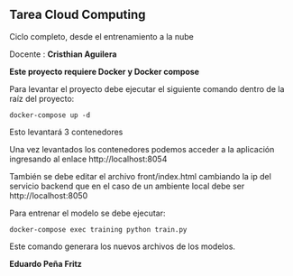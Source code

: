 ## Tarea Cloud Computing

Ciclo completo, desde el entrenamiento a la nube

Docente : **Cristhian Aguilera**

**Este proyecto requiere Docker y Docker compose**

Para levantar el proyecto debe ejecutar el siguiente comando dentro de la raíz del proyecto:

`docker-compose up -d`

Esto levantará 3 contenedores

Una vez levantados los contenedores podemos acceder a la aplicación ingresando al enlace http://localhost:8054

También se debe editar el archivo front/index.html cambiando la ip del servicio backend que en el caso de un ambiente local debe ser http://localhost:8050

Para entrenar el modelo se debe ejecutar:

`docker-compose exec training python train.py`

Este comando generara los nuevos archivos de los modelos.

**Eduardo Peña Fritz**
